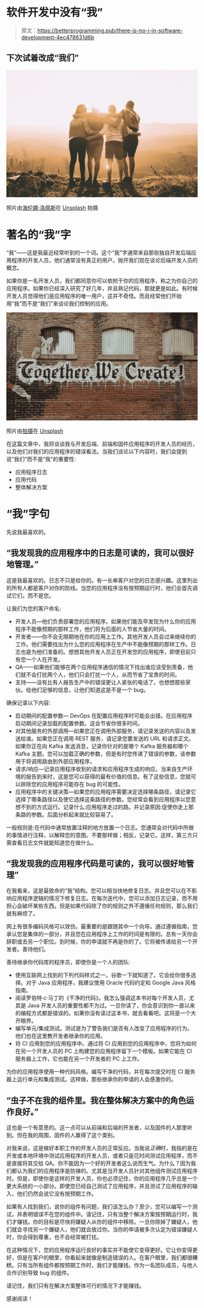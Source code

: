 # 软件开发中没有“我”

> 原文：<https://betterprogramming.pub/there-is-no-i-in-software-development-4ec478631d6b>

## 下次试着改成“我们”

![](img/d35e883601643a860a7ae83ee118451e.png)

照片由[海伦娜·洛佩斯](https://unsplash.com/@wildlittlethingsphoto?utm_source=medium&utm_medium=referral)在 [Unsplash](https://unsplash.com?utm_source=medium&utm_medium=referral) 拍摄

# 著名的“我”字

“我”——这是我最近经常听到的一个词。这个“我”字通常来自那些独自开发后端应用程序的开发人员，他们通常没有真正的用户。抛开我们现在谈论后端开发人员的概念。

如果你是一名开发人员，我们都同意你可以依附于你的应用程序，称之为你自己的应用程序。如果你已经深入研究了好几年，并且熟记代码，那就更是如此。有时候开发人员觉得他们是应用程序的唯一用户，这并不奇怪。而且经常他们开始用“我”而不是“我们”来谈论我们控制的应用。

![](img/f09e3ee36c97f9a5459125fe78ac2acc.png)

照片由[拍摄](https://unsplash.com/@bamagal?utm_source=medium&utm_medium=referral)在 [Unsplash](https://unsplash.com?utm_source=medium&utm_medium=referral)

在这篇文章中，我将谈谈我与开发后端、前端和固件应用程序的开发人员的经历，以及他们对我们的应用程序的错误看法。当我们谈论以下内容时，我们会提到说“我们”而不是“我”的重要性:

*   应用程序日志
*   应用代码
*   整体解决方案

# “我”字句

先说我最喜欢的。

## “我发现我的应用程序中的日志是可读的，我可以很好地管理。”

这是我最喜欢的。日志不只是给你的。有一长串客户对您的日志感兴趣。这里列出的所有人都是客户对你的防线。当您的应用程序没有按预期运行时，他们会首先调试它们，而不是您。

让我们为您的客户命名:

*   开发人员—他们负责部署您的应用程序。如果他们能及早发现为什么你的应用程序不能像预期的那样工作，他们将为后面的人节省大量的时间。
*   开发者——你不会无限期地在你的应用上工作。其他开发人员会过来继续你的工作。他们需要找出为什么您的应用程序在生产中不能像预期的那样工作。日志也是为他们准备的。想想其他开发人员正在开发您的应用程序，即使目前只有您一个人在开发。
*   QA——如果他们能够在两个应用程序通信的情况下找出谁应该受到责备，他们就不会打扰两个人，他们只会打扰一个人，从而节省了宝贵的时间。
*   支持——没有比有人报告生产中的错误更让人紧张的电话了。也想想那些家伙。给他们足够的信息，让他们知道这是不是一个 bug。

确保记录以下内容:

*   启动期间的配置参数— DevOps 在配置应用程序时可能会出错。在应用程序启动期间记录加载的配置参数。这会节省你很多时间。
*   对其他服务的外部调用—如果您正在调用外部服务，请记录发送的内容以及发送给谁。如果您正在调用 REST 服务，请记录您要发送的 URL 和请求正文。如果你正在向 Kafka 发送消息，记录你针对的是哪个 Kafka 服务器和哪个 Kafka 主题。您可以加载正确的参数，但是有时您传递了错误的参数，该参数用于将调用路由到外部应用程序。
*   请求/响应—记录应用程序收到的请求和应用程序生成的响应。当来自生产环境的报告到来时，这是您可以获得的最有价值的信息。有了这些信息，您就可以排除您的应用程序可能存在 bug 的可能性。
*   应用程序中的关键决策—如果您的应用程序需要决定选择哪条路径，请记录它选择了哪条路径以及使它选择这条路径的参数。您经常会看到应用程序以您意想不到的方式运行。记录什么:应用程序走过的路。并记录原因:促使你走上那条路的参数。后面分析起来就比较容易了。

一般规则是:在代码中通常放置注释的地方放置一个日志。您通常会对代码中所做的事情进行注释，以解释您的意图。不要那样做；相反，记录它。这样，第三方只需查看日志文件就能知道您在做什么。

## “我发现我的应用程序代码是可读的，我可以很好地管理”

在我看来，这是最致命的“我”结构。您可以相当快地修复日志。并且您可以在不影响应用程序逻辑的情况下修复日志。在每次迭代中，您可以添加日志记录，而不用担心会破坏某些东西。但是如果代码除了你的规则之外不遵循任何规则，那么我们就有麻烦了。

网上有很多编码风格可以效仿。最重要的是跟随其中一个向导。通过遵循指南，您承认您是集体的一部分，并且您在应用程序上工作的时间是有限的。总有一天你会辞职或去另一个职位。到时候，你的申请就不再是你的了。它将被传递给另一个开发者。善待他们。

善待继承你代码库的程序员，即使你是一个人的团队:

*   使用互联网上找到的下列代码样式之一。谷歌一下就知道了。它会给你很多选择。对于 Java 应用程序，我建议使用 Oracle 代码约定和 Google Java 风格指南。
*   阅读罗伯特·c·马丁的《干净的代码》。我怎么强调这本书对每个开发人员，尤其是 Java 开发人员的重要性都不为过。一旦你读了，你会意识到你一直以来的编程方式都是错误的。如果你没有读过这本书，就去看看吧。这将是一个大开眼界。
*   编写单元/集成测试。测试是为了警告我们是否有人改变了应用程序的行为。他们也在这里教开发者继承你的应用。
*   将 CI 应用到您的应用程序中。通过将 CI 应用到您的应用程序中，您将为如何在另一个开发人员的 PC 上构建您的应用程序留下一个模板。如果它能在 CI 服务器上工作，它也能在另一个开发者的 PC 上工作。

为你的应用程序使用一种代码风格。编写干净的代码，并在每次提交时在 CI 服务器上运行单元和集成测试。这样做，那些继承你的申请的人会感激你的。

## “虫子不在我的组件里。我在整体解决方案中的角色运作良好。”

这也是一个有意思的。这一点可以从前端和后端的开发者，以及固件的人那里听到。但在我的周围，固件的人赢得了这个类别。

对我来说，这是做好本职工作的开发人员的正常反应。当我说*正确*时，我指的是在开发或本地环境中测试应用程序的开发人员，或者只是花时间测试应用程序，而不是直接将其交给 QA。你不能因为一个好的开发者这么说而生气。为什么？因为我们都认为我们的应用程序是防弹的。尤其是当开发人员针对其他组件测试应用程序时。但是，即使你是这样的开发人员，你也必须记住，你的应用程序几乎总是一个更大系统的一小部分。即使您已经自己测试了应用程序，并且测试了应用程序的输入，他们仍然会说它没有按预期工作。

如果有人找到我们，说你的组件有问题，我们该怎么办？至少，您可以编写一个测试，并表明错误不在您的组件中。请记住，只有当整个解决方案按预期运行时，我们才赚钱。你的目标是尽快将嫌疑人从你的组件中移除。一旦你除掉了嫌疑人，他们就会寻找另一个嫌疑人，他们就会放过你。当你的申请被多次认定为错误嫌疑人时，你会得到尊重，也不会经常被打扰。

在这种情况下，您的应用程序运行良好的事实并不能使它变得更好。它让你变得更好，但是在客户的眼里，你看起来就像是制造错误的人。在客户眼里，我们都很糟糕。只有当所有组件都按预期工作时，我们才能赚钱。作为一名团队成员，与他人合作识别导致 bug 的组件。

请记住，我们只有在解决方案整体可行的情况下才能赚钱。

感谢阅读！